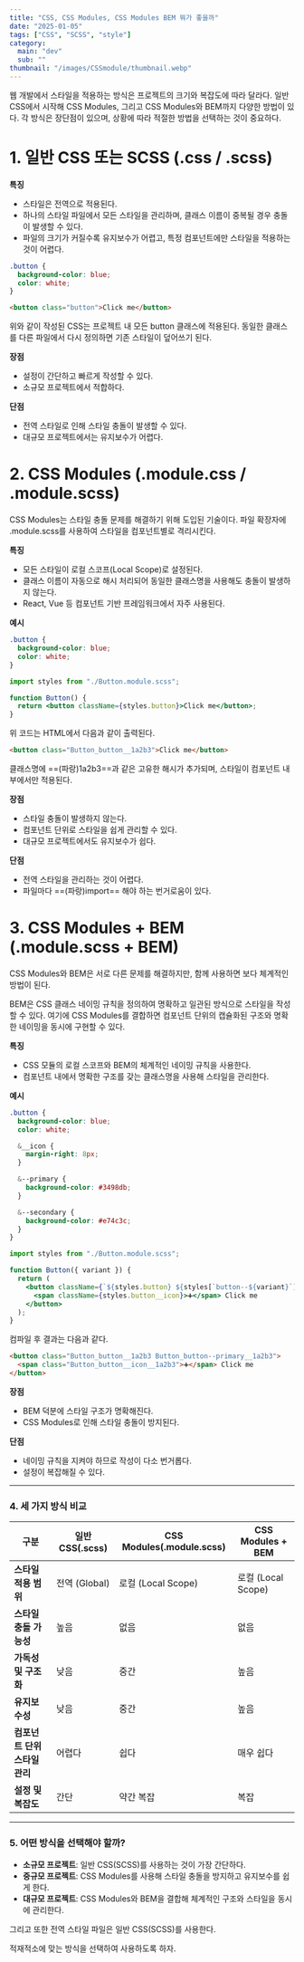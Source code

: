 ```yaml
---
title: "CSS, CSS Modules, CSS Modules BEM 뭐가 좋을까"
date: "2025-01-05"
tags: ["CSS", "SCSS", "style"]
category:
  main: "dev"
  sub: ""
thumbnail: "/images/CSSmodule/thumbnail.webp"
---
```


웹 개발에서 스타일을 적용하는 방식은 프로젝트의 크기와 복잡도에 따라 달라다. 일반 CSS에서 시작해 CSS Modules, 그리고 CSS Modules와 BEM까지 다양한 방법이 있다. 각 방식은 장단점이 있으며, 상황에 따라 적절한 방법을 선택하는 것이 중요하다.

# 1. 일반 CSS 또는 SCSS (.css / .scss)

**특징**

- 스타일은 전역으로 적용된다.
- 하나의 스타일 파일에서 모든 스타일을 관리하며, 클래스 이름이 중복될 경우 충돌이 발생할 수 있다.
- 파일의 크기가 커질수록 유지보수가 어렵고, 특정 컴포넌트에만 스타일을 적용하는 것이 어렵다.

```scss
.button {
  background-color: blue;
  color: white;
}
```

```html
<button class="button">Click me</button>
```

위와 같이 작성된 CSS는 프로젝트 내 모든 button 클래스에 적용된다. 동일한 클래스를 다른 파일에서 다시 정의하면 기존 스타일이 덮어쓰기 된다.

**장점**

- 설정이 간단하고 빠르게 작성할 수 있다.
- 소규모 프로젝트에서 적합하다.

**단점**

- 전역 스타일로 인해 스타일 충돌이 발생할 수 있다.
- 대규모 프로젝트에서는 유지보수가 어렵다.

# 2. CSS Modules (.module.css / .module.scss)

CSS Modules는 스타일 충돌 문제를 해결하기 위해 도입된 기술이다. 파일 확장자에 .module.scss를 사용하여 스타일을 컴포넌트별로 격리시킨다.

**특징**

- 모든 스타일이 로컬 스코프(Local Scope)로 설정된다.
- 클래스 이름이 자동으로 해시 처리되어 동일한 클래스명을 사용해도 충돌이 발생하지 않는다.
- React, Vue 등 컴포넌트 기반 프레임워크에서 자주 사용된다.

**예시**

```scss
.button {
  background-color: blue;
  color: white;
}
```

```jsx
import styles from "./Button.module.scss";

function Button() {
  return <button className={styles.button}>Click me</button>;
}
```

위 코드는 HTML에서 다음과 같이 출력된다.

```html
<button class="Button_button__1a2b3">Click me</button>
```

클래스명에 ==(파랑)1a2b3==과 같은 고유한 해시가 추가되며, 스타일이 컴포넌트 내부에서만 적용된다.

**장점**

- 스타일 충돌이 발생하지 않는다.
- 컴포넌트 단위로 스타일을 쉽게 관리할 수 있다.
- 대규모 프로젝트에서도 유지보수가 쉽다.

**단점**

- 전역 스타일을 관리하는 것이 어렵다.
- 파일마다 ==(파랑)import== 해야 하는 번거로움이 있다.

# 3. CSS Modules + BEM (.module.scss + BEM)

CSS Modules와 BEM은 서로 다른 문제를 해결하지만, 함께 사용하면 보다 체계적인 방법이 된다.

BEM은 CSS 클래스 네이밍 규칙을 정의하여 명확하고 일관된 방식으로 스타일을 작성할 수 있다. 여기에 CSS Modules를 결합하면 컴포넌트 단위의 캡슐화된 구조와 명확한 네이밍을 동시에 구현할 수 있다.

**특징**

- CSS 모듈의 로컬 스코프와 BEM의 체계적인 네이밍 규칙을 사용한다.
- 컴포넌트 내에서 명확한 구조를 갖는 클래스명을 사용해 스타일을 관리한다.

**예시**

```scss
.button {
  background-color: blue;
  color: white;

  &__icon {
    margin-right: 8px;
  }

  &--primary {
    background-color: #3498db;
  }

  &--secondary {
    background-color: #e74c3c;
  }
}
```

```jsx
import styles from "./Button.module.scss";

function Button({ variant }) {
  return (
    <button className={`${styles.button} ${styles[`button--${variant}`]}`}>
      <span className={styles.button__icon}>➕</span> Click me
    </button>
  );
}
```

컴파일 후 결과는 다음과 같다.

```html
<button class="Button_button__1a2b3 Button_button--primary__1a2b3">
  <span class="Button_button__icon__1a2b3">➕</span> Click me
</button>
```

**장점**

- BEM 덕분에 스타일 구조가 명확해진다.
- CSS Modules로 인해 스타일 충돌이 방지된다.

**단점**

- 네이밍 규칙을 지켜야 하므로 작성이 다소 번거롭다.
- 설정이 복잡해질 수 있다.

---

### 4. 세 가지 방식 비교

| 구분                          | 일반 CSS(.scss) | CSS Modules(.module.scss) | CSS Modules + BEM  |
| ----------------------------- | --------------- | ------------------------- | ------------------ |
| **스타일 적용 범위**          | 전역 (Global)   | 로컬 (Local Scope)        | 로컬 (Local Scope) |
| **스타일 충돌 가능성**        | 높음            | 없음                      | 없음               |
| **가독성 및 구조화**          | 낮음            | 중간                      | 높음               |
| **유지보수성**                | 낮음            | 중간                      | 높음               |
| **컴포넌트 단위 스타일 관리** | 어렵다          | 쉽다                      | 매우 쉽다          |
| **설정 및 복잡도**            | 간단            | 약간 복잡                 | 복잡               |

---

### 5. 어떤 방식을 선택해야 할까?

- **소규모 프로젝트**: 일반 CSS(SCSS)를 사용하는 것이 가장 간단하다.
- **중규모 프로젝트**: CSS Modules를 사용해 스타일 충돌을 방지하고 유지보수를 쉽게 한다.
- **대규모 프로젝트**: CSS Modules와 BEM을 결합해 체계적인 구조와 스타일을 동시에 관리한다.

그리고 또한 전역 스타일 파일은 일반 CSS(SCSS)를 사용한다.

적재적소에 맞는 방식을 선택하여 사용하도록 하자.

